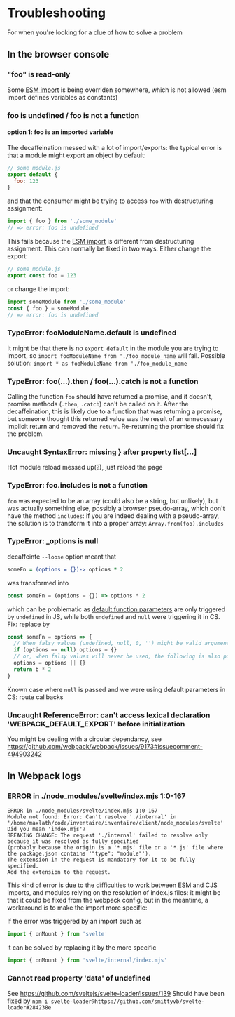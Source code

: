 # Troubleshooting
For when you're looking for a clue of how to solve a problem

## In the browser console
### "foo" is read-only
Some [ESM import](https://developer.mozilla.org/fr/docs/Web/JavaScript/Reference/Instructions/import) is being overriden somewhere, which is not allowed (esm import defines variables as constants)

### foo is undefined / foo is not a function
#### option 1: foo is an imported variable
The decaffeination messed with a lot of import/exports: the typical error is that a module might export an object by default:
```js
// some_module.js
export default {
  foo: 123
}
```
and that the consumer might be trying to access `foo` with destructuring assignment:
```js
import { foo } from './some_module'
// => error: foo is undefined
```
This fails because the [ESM import](https://developer.mozilla.org/fr/docs/Web/JavaScript/Reference/Instructions/import) is different from destructuring assignment.
This can normally be fixed in two ways. Either change the export:
```js
// some_module.js
export const foo = 123
```
or change the import:
```js
import someModule from './some_module'
const { foo } = someModule
// => error: foo is undefined
```

### TypeError: fooModuleName.default is undefined
It might be that there is no `export default` in the module you are trying to import, so `import fooModuleName from './foo_module_name` will fail. Possible solution: `import * as fooModuleName from './foo_module_name`

### TypeError: foo(...).then / foo(...).catch is not a function
Calling the function `foo` should have returned a promise, and it doesn't, promise methods (`.then`, `.catch`) can't be called on it.
After the decaffeination, this is likely due to a function that was returning a promise, but someone thought this returned value was the result of an unnecessary implicit return and removed the `return`. Re-returning the promise should fix the problem.

### Uncaught SyntaxError: missing } after property list[...]
Hot module reload messed up(?), just reload the page

### TypeError: foo.includes is not a function
`foo` was expected to be an array (could also be a string, but unlikely), but was actually something else, possibly a browser pseudo-array, which don't have the method `includes`: if you are indeed dealing with a pseudo-array, the solution is to transform it into a proper array: `Array.from(foo).includes`

### TypeError: _options is null
decaffeinte `--loose` option meant that
```coffee
someFn = (options = {})-> options * 2
```
was transformed into
```js
const someFn = (options = {}) => options * 2
```
which can be problematic as [default function parameters](https://developer.mozilla.org/en-US/docs/Web/JavaScript/Reference/Functions/Default_parameters) are only triggered by `undefined` in JS, while both `undefined` and `null` were triggering it in CS.
Fix: replace by
```js
const someFn = options => {
  // When falsy values (undefined, null, 0, '') might be valid arguments
  if (options == null) options = {}
  // or, when falsy values will never be used, the following is also possible
  options = options || {}
  return b * 2
}
```
Known case where `null` is passed and we were using default parameters in CS: route callbacks

### Uncaught ReferenceError: can't access lexical declaration '__WEBPACK_DEFAULT_EXPORT__' before initialization
You might be dealing with a circular dependancy, see https://github.com/webpack/webpack/issues/9173#issuecomment-494903242

## In Webpack logs
### ERROR in ./node_modules/svelte/index.mjs 1:0-167
```
ERROR in ./node_modules/svelte/index.mjs 1:0-167
Module not found: Error: Can't resolve './internal' in '/home/maxlath/code/inventaire/inventaire/client/node_modules/svelte'
Did you mean 'index.mjs'?
BREAKING CHANGE: The request './internal' failed to resolve only because it was resolved as fully specified
(probably because the origin is a '*.mjs' file or a '*.js' file where the package.json contains '"type": "module"').
The extension in the request is mandatory for it to be fully specified.
Add the extension to the request.
```
This kind of error is due to the difficulties to work between ESM and CJS imports, and modules relying on the resolution of index.js files: it might be that it could be fixed from the webpack config, but in the meantime, a workaround is to make the import more specific:

If the error was triggered by an import such as
```js
import { onMount } from 'svelte'
```
it can be solved by replacing it by the more specific
```js
import { onMount } from 'svelte/internal/index.mjs'
```

### Cannot read property 'data' of undefined
See https://github.com/sveltejs/svelte-loader/issues/139
Should have been fixed by `npm i svelte-loader@https://github.com/smittyvb/svelte-loader#284238e`
